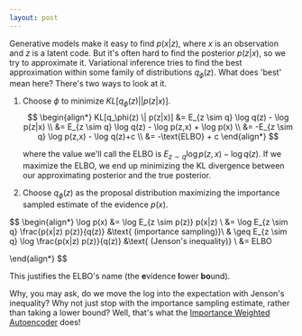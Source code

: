 ```yaml
---
layout: post
---
```


Generative models make it easy to find $p(x\vert z)$, where $x$ is an observation and $z$ is a latent code. But it's often hard to find the posterior $p(z \vert x)$, so we try to approximate it. Variational inference tries to find the best approximation within some family of distributions $q_\phi(z)$.  What does 'best' mean here? There's two ways to look at it. 

1. Choose $\phi$ to minimize $KL[q_\phi(z)  \vert \vert p(z|x)]$. 
   $$
   \begin{align*}
   KL[q_\phi(z)  \|  p(z|x)] &= E_{z \sim q} \log q(z) - \log p(z|x) \\
   &= E_{z \sim q} \log q(z) - \log p(z,x) + \log p(x) \\
   &= -E_{z \sim q} \log p(z,x) - \log q(z)+c \\
   &= -\text{ELBO} + c
   \end{align*}
   $$

   where the value we'll call the ELBO is $E_{z \sim q} \log p(z,x) - \log q(z)$. If we maximize the ELBO, we end up minimizing the KL divergence between our approximating posterior and the true posterior. 

2. Choose $q_\phi(z)$ as the proposal distribution maximizing the importance sampled estimate of the evidence $p(x)$. 

$$
\begin{align*}
\log p(x) &= \log E_{z \sim p(z)} p(x|z) \\
&= \log E_{z \sim q} \frac{p(x|z) p(z)}{q(z)} &\text{ (importance sampling)}\\
& \geq E_{z \sim q} \log \frac{p(x|z) p(z)}{q(z)} &\text{ (Jenson's inequality)} \\
&= ELBO


\end{align*}
$$

   This justifies the ELBO's name (the **e**vidence **l**ower **bo**und). 

Why, you may ask, do we move the log into the expectation with Jenson's inequality? Why not just stop with the importance sampling estimate, rather than taking a lower bound? Well, that's what the [Importance Weighted Autoencoder](https://arxiv.org/pdf/1509.00519.pdf) does! 